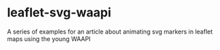 # leaflet-svg-waapi
A series of examples for an article about animating svg markers in leaflet maps using the young WAAPI
